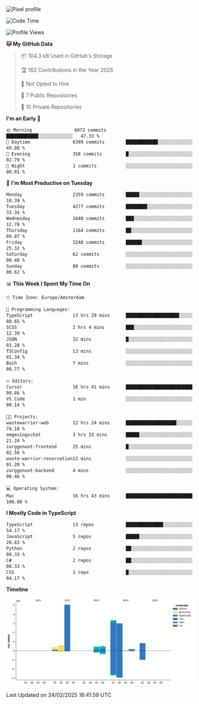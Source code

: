 ![Pixel profile](https://pixel-profile.vercel.app/api/github-stats?username=Atchferox&screen_effect=true&theme=rainbow
)


<!--START_SECTION:waka-->
![Code Time](http://img.shields.io/badge/Code%20Time-545%20hrs%2028%20mins-blue)

![Profile Views](http://img.shields.io/badge/Profile%20Views-0-blue)

**🐱 My GitHub Data** 

> 📦 104.3 kB Used in GitHub's Storage 
 > 
> 🏆 162 Contributions in the Year 2025
 > 
> 🚫 Not Opted to Hire
 > 
> 📜 7 Public Repositories 
 > 
> 🔑 10 Private Repositories 
 > 
**I'm an Early 🐤** 

```text
🌞 Morning                6072 commits        ████████████░░░░░░░░░░░░░   47.33 % 
🌆 Daytime                6399 commits        ████████████░░░░░░░░░░░░░   49.88 % 
🌃 Evening                358 commits         █░░░░░░░░░░░░░░░░░░░░░░░░   02.79 % 
🌙 Night                  1 commits           ░░░░░░░░░░░░░░░░░░░░░░░░░   00.01 % 
```
📅 **I'm Most Productive on Tuesday** 

```text
Monday                   2359 commits        █████░░░░░░░░░░░░░░░░░░░░   18.39 % 
Tuesday                  4277 commits        ████████░░░░░░░░░░░░░░░░░   33.34 % 
Wednesday                1640 commits        ███░░░░░░░░░░░░░░░░░░░░░░   12.78 % 
Thursday                 1164 commits        ██░░░░░░░░░░░░░░░░░░░░░░░   09.07 % 
Friday                   3248 commits        ██████░░░░░░░░░░░░░░░░░░░   25.32 % 
Saturday                 62 commits          ░░░░░░░░░░░░░░░░░░░░░░░░░   00.48 % 
Sunday                   80 commits          ░░░░░░░░░░░░░░░░░░░░░░░░░   00.62 % 
```


📊 **This Week I Spent My Time On** 

```text
🕑︎ Time Zone: Europe/Amsterdam

💬 Programming Languages: 
TypeScript               13 hrs 29 mins      ████████████████████░░░░░   80.65 % 
SCSS                     2 hrs 4 mins        ███░░░░░░░░░░░░░░░░░░░░░░   12.39 % 
JSON                     32 mins             █░░░░░░░░░░░░░░░░░░░░░░░░   03.28 % 
TSConfig                 13 mins             ░░░░░░░░░░░░░░░░░░░░░░░░░   01.34 % 
Bash                     7 mins              ░░░░░░░░░░░░░░░░░░░░░░░░░   00.77 % 

🔥 Editors: 
Cursor                   16 hrs 41 mins      █████████████████████████   99.86 % 
VS Code                  1 min               ░░░░░░░░░░░░░░░░░░░░░░░░░   00.14 % 

🐱‍💻 Projects: 
wastewarrior-web         12 hrs 24 mins      ███████████████████░░░░░░   74.18 % 
omgevingschat            3 hrs 33 mins       █████░░░░░░░░░░░░░░░░░░░░   21.24 % 
zorggenoot-frontend      25 mins             █░░░░░░░░░░░░░░░░░░░░░░░░   02.56 % 
waste-warrior-reservation12 mins             ░░░░░░░░░░░░░░░░░░░░░░░░░   01.20 % 
zorggenoot-backend       4 mins              ░░░░░░░░░░░░░░░░░░░░░░░░░   00.46 % 

💻 Operating System: 
Mac                      16 hrs 43 mins      █████████████████████████   100.00 % 
```

**I Mostly Code in TypeScript** 

```text
TypeScript               13 repos            ██████████████░░░░░░░░░░░   54.17 % 
JavaScript               5 repos             █████░░░░░░░░░░░░░░░░░░░░   20.83 % 
Python                   2 repos             ██░░░░░░░░░░░░░░░░░░░░░░░   08.33 % 
C#                       2 repos             ██░░░░░░░░░░░░░░░░░░░░░░░   08.33 % 
CSS                      1 repo              █░░░░░░░░░░░░░░░░░░░░░░░░   04.17 % 
```



**Timeline**

![Lines of Code chart](https://raw.githubusercontent.com/Atchferox/Atchferox/main/assets/bar_graph.png)


 Last Updated on 24/02/2025 18:41:59 UTC
<!--END_SECTION:waka-->

